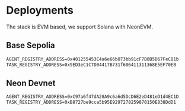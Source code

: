 # Deployments

The stack is EVM based, we support Solana with NeonEVM.

## Base Sepolia

```txt
AGENT_REGISTRY_ADDRESS=0x401255453C4a6e66b073bb91cF7B0B5D67FeC81b
TASK_REGISTRY_ADDRESS=0x9ED3eC1C7D04417B731f606411311368E5EF70EB
```

## Neon Devnet

```txt
AGENT_REGISTRY_ADDRESS=0xC97a6f47dA28A9c6a6d5DcD6E2eD481eD1d4EC1D
TASK_REGISTRY_ADDRESS=0xB8727be9cca5b95E9297278259870150E838DdD1
```
